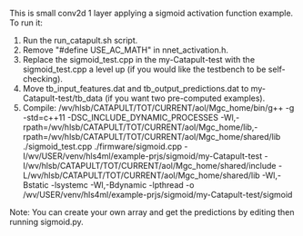 This is small conv2d 1 layer applying a sigmoid activation function example. To run it:
1. Run the run_catapult.sh script.
2. Remove "#define USE_AC_MATH" in nnet_activation.h.
3. Replace the sigmoid_test.cpp in the my-Catapult-test with the sigmoid_test.cpp a level up (if you would like the testbench to be self-checking).
4. Move tb_input_features.dat and tb_output_predictions.dat to my-Catapult-test/tb_data (if you want two pre-computed examples).
5. Compile:
/wv/hlsb/CATAPULT/TOT/CURRENT/aol/Mgc_home/bin/g++ -g -std=c++11 -DSC_INCLUDE_DYNAMIC_PROCESSES -Wl,-rpath=/wv/hlsb/CATAPULT/TOT/CURRENT/aol/Mgc_home/lib,-rpath=/wv/hlsb/CATAPULT/TOT/CURRENT/aol/Mgc_home/shared/lib ./sigmoid_test.cpp ./firmware/sigmoid.cpp -I/wv/USER/venv/hls4ml/example-prjs/sigmoid/my-Catapult-test -I/wv/hlsb/CATAPULT/TOT/CURRENT/aol/Mgc_home/shared/include -L/wv/hlsb/CATAPULT/TOT/CURRENT/aol/Mgc_home/shared/lib -Wl,-Bstatic -lsystemc -Wl,-Bdynamic -lpthread -o /wv/USER/venv/hls4ml/example-prjs/sigmoid/my-Catapult-test/sigmoid

Note: You can create your own array and get the predictions by editing then running sigmoid.py. 
